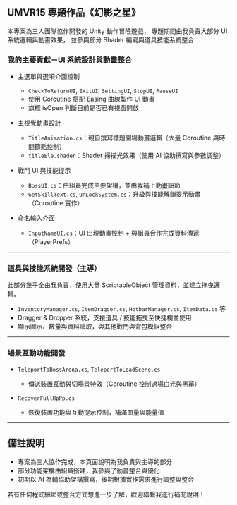 ## UMVR15 專題作品《幻影之星》

本專案為三人團隊協作開發的 Unity 動作冒險遊戲， 
專題期間由我負責大部分 UI 系統邏輯與動畫效果，
並參與部分 Shader 編寫與道具技能系統整合

### 我的主要貢獻－UI 系統設計與動畫整合

- 主選單與選項介面控制
  - `CheckToReturnUI`, `ExitUI`, `SettingUI`, `StopUI`, `PauseUI`
  - 使用 Coroutine 搭配 Easing 曲線製作 UI 動畫
  - 旗標 isOpen 判斷目前是否已有視窗開啟

- 主視覺動畫設計
  - `TitleAnimation.cs`：親自撰寫標題開場動畫邏輯（大量 Coroutine 與時間節點控制）
  - `titleEle.shader`：Shader 掃描光效果（使用 AI 協助撰寫與參數調整）

- 戰鬥 UI 與技能提示
  - `BossUI.cs`：由組員完成主要架構，並由我補上動畫細節
  - `GetSkillText.cs`, `UnLockSystem.cs`：升級與技能解鎖提示動畫（Coroutine 實作）

- 命名輸入介面
  - `InputNameUI.cs`：UI 出現動畫控制 + 與組員合作完成資料傳遞（PlayerPrefs）

---
### 道具與技能系統開發（主導）

此部分幾乎全由我負責，使用大量 ScriptableObject 管理資料，並建立拖曳邏輯。

- `InventoryManager.cs`, `ItemDragger.cs`, `HotbarManager.cs`, `ItemData.cs` 等
- Dragger & Dropper 系統，支援道具 / 技能拖曳至快捷欄並使用
- 顯示圖示、數量與資料讀取，與其他戰鬥與背包模組整合

---
### 場景互動功能開發

- `TeleportToBossArena.cs`, `TeleportToLoadScene.cs`
  - 傳送裝置互動與切場景特效（Coroutine 控制過場白光與黑幕）

- `RecoverFullHpPp.cs`
  - 恢復裝置功能與互動提示控制，補滿血量與能量值

---

## 備註說明

- 專案為三人協作完成，本頁面說明為我負責與主導的部分
- 部分功能架構由組員搭建，我參與了動畫整合與優化
- 初期以 AI 為輔協助架構撰寫，後期根據實作需求進行調整與整合

若有任何程式細節或整合方式想進一步了解，歡迎聯繫我進行補充說明！
